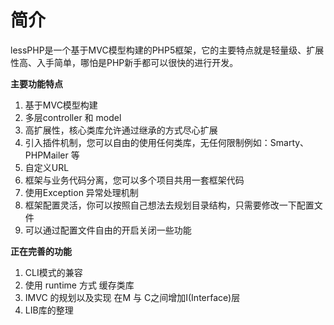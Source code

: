 简介
====
lessPHP是一个基于MVC模型构建的PHP5框架，它的主要特点就是轻量级、扩展性高、入手简单，哪怕是PHP新手都可以很快的进行开发。

**主要功能特点**

1. 基于MVC模型构建
2. 多层controller 和 model
3. 高扩展性，核心类库允许通过继承的方式尽心扩展
4. 引入插件机制，您可以自由的使用任何类库，无任何限制例如：Smarty、PHPMailer 等
5. 自定义URL
6. 框架与业务代码分离，您可以多个项目共用一套框架代码
7. 使用Exception 异常处理机制
8. 框架配置灵活，你可以按照自己想法去规划目录结构，只需要修改一下配置文件
9. 可以通过配置文件自由的开启关闭一些功能


**正在完善的功能**

1. CLI模式的兼容
2. 使用 runtime 方式 缓存类库
3. IMVC 的规划以及实现 在M 与 C之间增加I(Interface)层
4. LIB库的整理